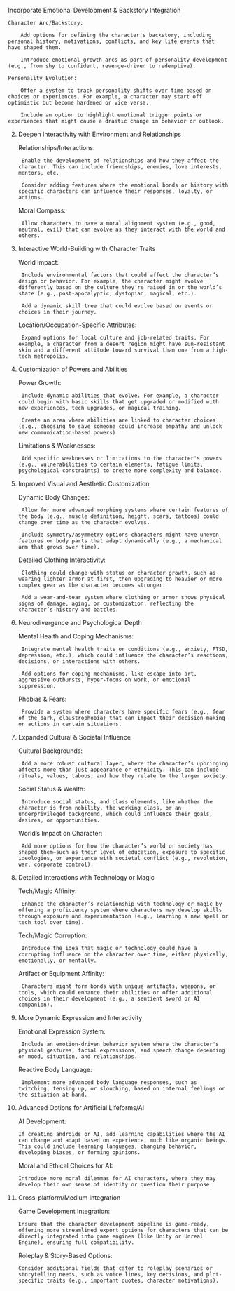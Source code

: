 Incorporate Emotional Development & Backstory Integration

    Character Arc/Backstory:

        Add options for defining the character's backstory, including personal history, motivations, conflicts, and key life events that have shaped them.

        Introduce emotional growth arcs as part of personality development (e.g., from shy to confident, revenge-driven to redemptive).

    Personality Evolution:

        Offer a system to track personality shifts over time based on choices or experiences. For example, a character may start off optimistic but become hardened or vice versa.

        Include an option to highlight emotional trigger points or experiences that might cause a drastic change in behavior or outlook.

2. Deepen Interactivity with Environment and Relationships

    Relationships/Interactions:

        Enable the development of relationships and how they affect the character. This can include friendships, enemies, love interests, mentors, etc.

        Consider adding features where the emotional bonds or history with specific characters can influence their responses, loyalty, or actions.

    Moral Compass:

        Allow characters to have a moral alignment system (e.g., good, neutral, evil) that can evolve as they interact with the world and others.

3. Interactive World-Building with Character Traits

    World Impact:

        Include environmental factors that could affect the character’s design or behavior. For example, the character might evolve differently based on the culture they’re raised in or the world’s state (e.g., post-apocalyptic, dystopian, magical, etc.).

        Add a dynamic skill tree that could evolve based on events or choices in their journey.

    Location/Occupation-Specific Attributes:

        Expand options for local culture and job-related traits. For example, a character from a desert region might have sun-resistant skin and a different attitude toward survival than one from a high-tech metropolis.

4. Customization of Powers and Abilities

    Power Growth:

        Include dynamic abilities that evolve. For example, a character could begin with basic skills that get upgraded or modified with new experiences, tech upgrades, or magical training.

        Create an area where abilities are linked to character choices (e.g., choosing to save someone could increase empathy and unlock new communication-based powers).

    Limitations & Weaknesses:

        Add specific weaknesses or limitations to the character's powers (e.g., vulnerabilities to certain elements, fatigue limits, psychological constraints) to create more complexity and balance.

5. Improved Visual and Aesthetic Customization

    Dynamic Body Changes:

        Allow for more advanced morphing systems where certain features of the body (e.g., muscle definition, height, scars, tattoos) could change over time as the character evolves.

        Include symmetry/asymmetry options—characters might have uneven features or body parts that adapt dynamically (e.g., a mechanical arm that grows over time).

    Detailed Clothing Interactivity:

        Clothing could change with status or character growth, such as wearing lighter armor at first, then upgrading to heavier or more complex gear as the character becomes stronger.

        Add a wear-and-tear system where clothing or armor shows physical signs of damage, aging, or customization, reflecting the character’s history and battles.

6. Neurodivergence and Psychological Depth

    Mental Health and Coping Mechanisms:

        Integrate mental health traits or conditions (e.g., anxiety, PTSD, depression, etc.), which could influence the character’s reactions, decisions, or interactions with others.

        Add options for coping mechanisms, like escape into art, aggressive outbursts, hyper-focus on work, or emotional suppression.

    Phobias & Fears:

        Provide a system where characters have specific fears (e.g., fear of the dark, claustrophobia) that can impact their decision-making or actions in certain situations.

7. Expanded Cultural & Societal Influence

    Cultural Backgrounds:

        Add a more robust cultural layer, where the character’s upbringing affects more than just appearance or ethnicity. This can include rituals, values, taboos, and how they relate to the larger society.

    Social Status & Wealth:

        Introduce social status, and class elements, like whether the character is from nobility, the working class, or an underprivileged background, which could influence their goals, desires, or opportunities.

    World’s Impact on Character:

        Add more options for how the character’s world or society has shaped them—such as their level of education, exposure to specific ideologies, or experience with societal conflict (e.g., revolution, war, corporate control).

8. Detailed Interactions with Technology or Magic

    Tech/Magic Affinity:

        Enhance the character’s relationship with technology or magic by offering a proficiency system where characters may develop skills through exposure and experimentation (e.g., learning a new spell or tech tool over time).

    Tech/Magic Corruption:

        Introduce the idea that magic or technology could have a corrupting influence on the character over time, either physically, emotionally, or mentally.

    Artifact or Equipment Affinity:

        Characters might form bonds with unique artifacts, weapons, or tools, which could enhance their abilities or offer additional choices in their development (e.g., a sentient sword or AI companion).

9. More Dynamic Expression and Interactivity

    Emotional Expression System:

        Include an emotion-driven behavior system where the character's physical gestures, facial expressions, and speech change depending on mood, situation, and relationships.

    Reactive Body Language:

        Implement more advanced body language responses, such as twitching, tensing up, or slouching, based on internal feelings or the situation at hand.

10. Advanced Options for Artificial Lifeforms/AI

    AI Development:

        If creating androids or AI, add learning capabilities where the AI can change and adapt based on experience, much like organic beings. This could include learning languages, changing behavior, developing biases, or forming opinions.

    Moral and Ethical Choices for AI:

        Introduce more moral dilemmas for AI characters, where they may develop their own sense of identity or question their purpose.

11. Cross-platform/Medium Integration

    Game Development Integration:

        Ensure that the character development pipeline is game-ready, offering more streamlined export options for characters that can be directly integrated into game engines (like Unity or Unreal Engine), ensuring full compatibility.

    Roleplay & Story-Based Options:

        Consider additional fields that cater to roleplay scenarios or storytelling needs, such as voice lines, key decisions, and plot-specific traits (e.g., important quotes, character motivations).
